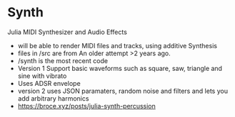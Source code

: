# Synth
 Julia MIDI Synthesizer and Audio Effects
* will be able to render MIDI files and tracks, using additive Synthesis
* files in /src are from An older attempt >2 years ago.
* /synth is the most recent code
* Version 1 Support basic waveforms such as square, saw, triangle and sine with vibrato
* Uses ADSR envelope
* version 2 uses JSON paramaters, random noise and filters and lets you add arbitrary harmonics
* https://broce.xyz/posts/julia-synth-percussion
